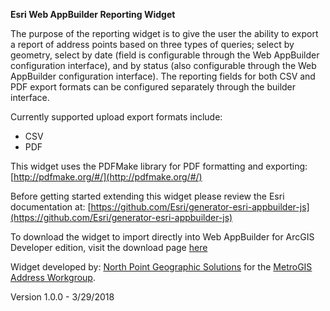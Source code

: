 **Esri Web AppBuilder Reporting Widget**

The purpose of the reporting widget is to give the user the ability to export a report of address points based on three types of queries; select by geometry, select by date (field is configurable through the Web AppBuilder configuration interface), and by status (also configurable through the Web AppBuilder configuration interface).  The reporting fields for both CSV and PDF export formats can be configured separately through the builder interface.

Currently supported upload export formats include:
* CSV
* PDF

This widget uses the PDFMake library for PDF formatting and exporting: [http://pdfmake.org/#/](http://pdfmake.org/#/)

Before getting started extending this widget please review the Esri documentation at: [https://github.com/Esri/generator-esri-appbuilder-js](https://github.com/Esri/generator-esri-appbuilder-js)

To download the widget to import directly into Web AppBuilder for ArcGIS Developer edition, visit the download page [here](https://dakotacounty.maps.arcgis.com/home/item.html?id=a54000aa1b8d4b55993e572e9d56d769)

Widget developed by: [North Point Geographic Solutions](http://www.northpointgis.com/) for the [MetroGIS Address Workgroup](https://www.metrogis.org/projects/address-point-editor.aspx).

Version 1.0.0 - 3/29/2018
